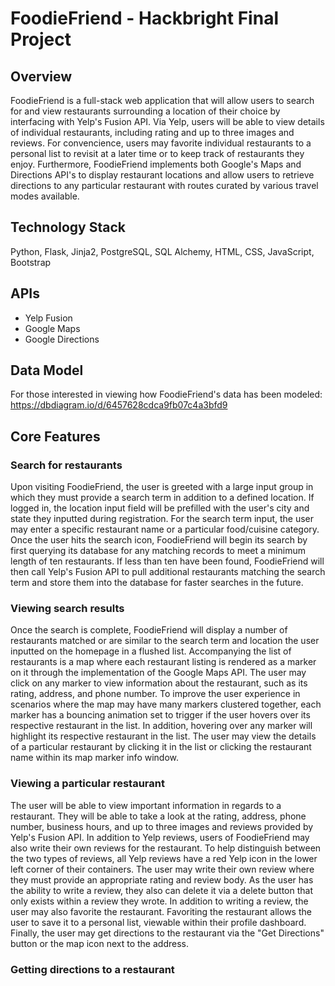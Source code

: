 # FoodieFriend - Hackbright Final Project

## Overview
FoodieFriend is a full-stack web application that will allow users to search for and view restaurants surrounding a location of their choice by interfacing with Yelp's Fusion API. Via Yelp, users will be able to view details of individual restaurants, including rating and up to three images and reviews. For convencience, users may favorite individual restaurants to a personal list to revisit at a later time or to keep track of restaurants they enjoy. Furthermore, FoodieFriend implements both Google's Maps and Directions API's to display restaurant locations and allow users to retrieve directions to any particular restaurant with routes curated by various travel modes available.

## Technology Stack
Python, Flask, Jinja2, PostgreSQL, SQL Alchemy, HTML, CSS, JavaScript, Bootstrap

## APIs
- Yelp Fusion
- Google Maps
- Google Directions

## Data Model
For those interested in viewing how FoodieFriend's data has been modeled: https://dbdiagram.io/d/6457628cdca9fb07c4a3bfd9

## Core Features

### Search for restaurants
Upon visiting FoodieFriend, the user is greeted with a large input group in which they must provide a search term in addition to a defined location. If logged in, the location input field will be prefilled with the user's city and state they inputted during registration. For the search term input, the user may enter a specific restaurant name or a particular food/cuisine category. Once the user hits the search icon, FoodieFriend will begin its search by first querying its database for any matching records to meet a minimum length of ten restaurants. If less than ten have been found, FoodieFriend will then call Yelp's Fusion API to pull additional restaurants matching the search term and store them into the database for faster searches in the future.

### Viewing search results
Once the search is complete, FoodieFriend will display a number of restaurants matched or are similar to the search term and location the user inputted on the homepage in a flushed list. Accompanying the list of restaurants is a map where each restaurant listing is rendered as a marker on it through the implementation of the Google Maps API. The user may click on any marker to view information about the restaurant, such as its rating, address, and phone number. To improve the user experience in scenarios where the map may have many markers clustered together, each marker has a bouncing animation set to trigger if the user hovers over its respective restaurant in the list. In addition, hovering over any marker will highlight its respective restaurant in the list. The user may view the details of a particular restaurant by clicking it in the list or clicking the restaurant name within its map marker info window.

### Viewing a particular restaurant
The user will be able to view important information in regards to a restaurant. They will be able to take a look at the rating, address, phone number, business hours, and up to three images and reviews provided by Yelp's Fusion API. In addition to Yelp reviews, users of FoodieFriend may also write their own reviews for the restaurant. To help distinguish between the two types of reviews, all Yelp reviews have a red Yelp icon in the lower left corner of their containers. The user may write their own review where they must provide an appropriate rating and review body. As the user has the ability to write a review, they also can delete it via a delete button that only exists within a review they wrote. In addition to writing a review, the user may also favorite the restaurant. Favoriting the restaurant allows the user to save it to a personal list, viewable within their profile dashboard. Finally, the user may get directions to the restaurant via the "Get Directions" button or the map icon next to the address.

### Getting directions to a restaurant
